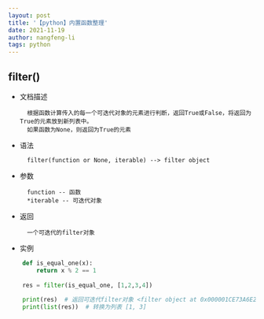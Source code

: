 ```yaml
---
layout: post 
title: '【python】内置函数整理' 
date: 2021-11-19 
author: nangfeng-li 
tags: python
---
```


## filter()

- 文档描述

        根据函数计算传入的每一个可迭代对象的元素进行判断，返回True或False，将返回为True的元素放到新列表中。
        如果函数为None，则返回为True的元素

- 语法

        filter(function or None, iterable) --> filter object

- 参数

        function -- 函数
        *iterable -- 可迭代对象

- 返回

        一个可迭代的filter对象

- 实例

```python
    def is_equal_one(x):
        return x % 2 == 1
    
    res = filter(is_equal_one, [1,2,3,4])
    
    print(res)  # 返回可迭代filter对象 <filter object at 0x000001CE73A6E250>
    print(list(res))  # 转换为列表 [1, 3]
```
